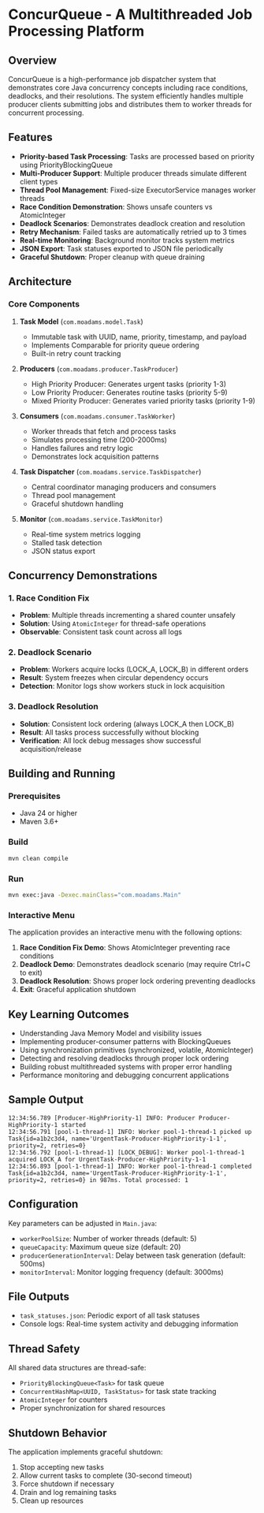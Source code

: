 # ConcurQueue - A Multithreaded Job Processing Platform

## Overview
ConcurQueue is a high-performance job dispatcher system that demonstrates core Java concurrency concepts including race conditions, deadlocks, and their resolutions. The system efficiently handles multiple producer clients submitting jobs and distributes them to worker threads for concurrent processing.

## Features
- **Priority-based Task Processing**: Tasks are processed based on priority using PriorityBlockingQueue
- **Multi-Producer Support**: Multiple producer threads simulate different client types
- **Thread Pool Management**: Fixed-size ExecutorService manages worker threads
- **Race Condition Demonstration**: Shows unsafe counters vs AtomicInteger
- **Deadlock Scenarios**: Demonstrates deadlock creation and resolution
- **Retry Mechanism**: Failed tasks are automatically retried up to 3 times
- **Real-time Monitoring**: Background monitor tracks system metrics
- **JSON Export**: Task statuses exported to JSON file periodically
- **Graceful Shutdown**: Proper cleanup with queue draining

## Architecture

### Core Components
1. **Task Model** (`com.moadams.model.Task`)
    - Immutable task with UUID, name, priority, timestamp, and payload
    - Implements Comparable for priority queue ordering
    - Built-in retry count tracking

2. **Producers** (`com.moadams.producer.TaskProducer`)
    - High Priority Producer: Generates urgent tasks (priority 1-3)
    - Low Priority Producer: Generates routine tasks (priority 5-9)
    - Mixed Priority Producer: Generates varied priority tasks (priority 1-9)

3. **Consumers** (`com.moadams.consumer.TaskWorker`)
    - Worker threads that fetch and process tasks
    - Simulates processing time (200-2000ms)
    - Handles failures and retry logic
    - Demonstrates lock acquisition patterns

4. **Task Dispatcher** (`com.moadams.service.TaskDispatcher`)
    - Central coordinator managing producers and consumers
    - Thread pool management
    - Graceful shutdown handling

5. **Monitor** (`com.moadams.service.TaskMonitor`)
    - Real-time system metrics logging
    - Stalled task detection
    - JSON status export

## Concurrency Demonstrations

### 1. Race Condition Fix
- **Problem**: Multiple threads incrementing a shared counter unsafely
- **Solution**: Using `AtomicInteger` for thread-safe operations
- **Observable**: Consistent task count across all logs

### 2. Deadlock Scenario
- **Problem**: Workers acquire locks (LOCK_A, LOCK_B) in different orders
- **Result**: System freezes when circular dependency occurs
- **Detection**: Monitor logs show workers stuck in lock acquisition

### 3. Deadlock Resolution
- **Solution**: Consistent lock ordering (always LOCK_A then LOCK_B)
- **Result**: All tasks process successfully without blocking
- **Verification**: All lock debug messages show successful acquisition/release

## Building and Running

### Prerequisites
- Java 24 or higher
- Maven 3.6+

### Build
```bash
mvn clean compile
```

### Run
```bash
mvn exec:java -Dexec.mainClass="com.moadams.Main"
```

### Interactive Menu
The application provides an interactive menu with the following options:
1. **Race Condition Fix Demo**: Shows AtomicInteger preventing race conditions
2. **Deadlock Demo**: Demonstrates deadlock scenario (may require Ctrl+C to exit)
3. **Deadlock Resolution**: Shows proper lock ordering preventing deadlocks
4. **Exit**: Graceful application shutdown

## Key Learning Outcomes
- Understanding Java Memory Model and visibility issues
- Implementing producer-consumer patterns with BlockingQueues
- Using synchronization primitives (synchronized, volatile, AtomicInteger)
- Detecting and resolving deadlocks through proper lock ordering
- Building robust multithreaded systems with proper error handling
- Performance monitoring and debugging concurrent applications

## Sample Output
```
12:34:56.789 [Producer-HighPriority-1] INFO: Producer Producer-HighPriority-1 started
12:34:56.791 [pool-1-thread-1] INFO: Worker pool-1-thread-1 picked up Task{id=a1b2c3d4, name='UrgentTask-Producer-HighPriority-1-1', priority=2, retries=0}
12:34:56.792 [pool-1-thread-1] [LOCK_DEBUG]: Worker pool-1-thread-1 acquired LOCK_A for UrgentTask-Producer-HighPriority-1-1
12:34:56.893 [pool-1-thread-1] INFO: Worker pool-1-thread-1 completed Task{id=a1b2c3d4, name='UrgentTask-Producer-HighPriority-1-1', priority=2, retries=0} in 987ms. Total processed: 1
```

## Configuration
Key parameters can be adjusted in `Main.java`:
- `workerPoolSize`: Number of worker threads (default: 5)
- `queueCapacity`: Maximum queue size (default: 20)
- `producerGenerationInterval`: Delay between task generation (default: 500ms)
- `monitorInterval`: Monitor logging frequency (default: 3000ms)

## File Outputs
- `task_statuses.json`: Periodic export of all task statuses
- Console logs: Real-time system activity and debugging information

## Thread Safety
All shared data structures are thread-safe:
- `PriorityBlockingQueue<Task>` for task queue
- `ConcurrentHashMap<UUID, TaskStatus>` for task state tracking
- `AtomicInteger` for counters
- Proper synchronization for shared resources

## Shutdown Behavior
The application implements graceful shutdown:
1. Stop accepting new tasks
2. Allow current tasks to complete (30-second timeout)
3. Force shutdown if necessary
4. Drain and log remaining tasks
5. Clean up resources